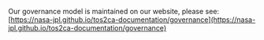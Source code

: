 Our governance model is maintained on our website, please see: [https://nasa-jpl.github.io/tos2ca-documentation/governance](https://nasa-jpl.github.io/tos2ca-documentation/governance)